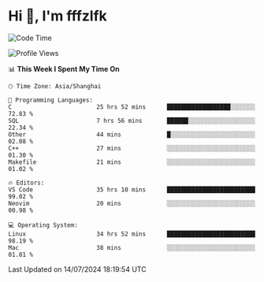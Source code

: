 # Hi 👋, I'm fffzlfk

<!--START_SECTION:waka-->
![Code Time](http://img.shields.io/badge/Code%20Time-774%20hrs%2043%20mins-blue)

![Profile Views](http://img.shields.io/badge/Profile%20Views-0-blue)

📊 **This Week I Spent My Time On** 

```text
🕑︎ Time Zone: Asia/Shanghai

💬 Programming Languages: 
C                        25 hrs 52 mins      ██████████████████░░░░░░░   72.83 % 
SQL                      7 hrs 56 mins       ██████░░░░░░░░░░░░░░░░░░░   22.34 % 
Other                    44 mins             █░░░░░░░░░░░░░░░░░░░░░░░░   02.08 % 
C++                      27 mins             ░░░░░░░░░░░░░░░░░░░░░░░░░   01.30 % 
Makefile                 21 mins             ░░░░░░░░░░░░░░░░░░░░░░░░░   01.02 % 

🔥 Editors: 
VS Code                  35 hrs 10 mins      █████████████████████████   99.02 % 
Neovim                   20 mins             ░░░░░░░░░░░░░░░░░░░░░░░░░   00.98 % 

💻 Operating System: 
Linux                    34 hrs 52 mins      █████████████████████████   98.19 % 
Mac                      38 mins             ░░░░░░░░░░░░░░░░░░░░░░░░░   01.81 % 
```


 Last Updated on 14/07/2024 18:19:54 UTC
<!--END_SECTION:waka-->
